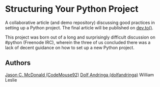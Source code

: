 # Structuring Your Python Project

A collaborative article (and demo repository) discussing good practices in setting up a Python project.
The final article will be published on [dev.to()][1].

This project was born out of a long and surprisingly difficult discussion on #python (Freenode IRC), wherein
the three of us concluded there was a lack of decent guidance on how to set up a new Python project.

## Authors

[Jason C. McDonald (CodeMouse92)][2]
[Dolf Andringa (dolfandringa)][3]
William Leslie

[1]: https://dev.to/
[2]: http://indeliblebluepen.com/
[3]: http://allican.be/
